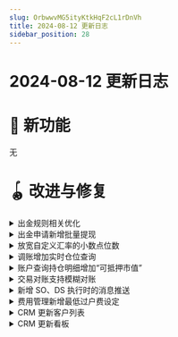 ```yaml
---
slug: OrbwwvMG5ityKtkHqF2cL1rDnVh
title: 2024-08-12 更新日志
sidebar_position: 28
---
```



# 2024-08-12 更新日志


# 🎉 新功能


无


# 🪀 改进与修复

<details>
<summary>出金规则相关优化</summary>
- 「业务参数设置 - 风控 - 余额拦截」位置调整至「业务参数设置 - 出金规则 - 余额拦截」
- 「业务参数设置 - 风控 - 出金额规则」位置调整至「业务参数设置 - 出金规则」，并且 tab 页面文案改为“自动审核规则”
- 自动审核规则列表中出金卡类型改为银行账户地区，同时新增字段：银行名称、银行卡首次出金、优先级

![image.png](/assets/b39b6d44281068963063d64a0681fec2.png)


</details>

<details>
<summary>出金申请新增批量提现</summary>
- 「款项管理 - 出金 - 出金申请」操作【批量提现】优化：文案统一为“批量提现”；新增模板导入说明；导入模板中的字段“出金手续费”和“收款银行卡号”可为空

![image.png](/assets/0b7b3e7c0c6c4d93624c6d008341ec97.png)


</details>

<details>
<summary>放宽自定义汇率的小数点位数</summary>
- 「款项管理 - 换汇 - 客户汇兑」手工换汇自定义汇率小数点后支持输入最多为 8 位

![image.png](/assets/364638c6e51862c2821222a8e96b77da.png)


</details>

<details>
<summary>调账增加实时仓位查询</summary>
- 证券类（股票/基金/期权/债券/OTC 其他/虚拟资产）调账出账增加根据托管商和子仓查询的实时仓位参考值
- 路径：「资产账户」-「调账」-「手工调账」

![image.png](/assets/ce4dbcf4cd777d7d38d6efee1a84d4bf.png)


</details>

<details>
<summary>账户查询持仓明细增加“可抵押市值”</summary>
- 账户查询持仓明细增加“可抵押市值”信息展示
- 路径：「资产账户」-「账户」-「账户查询」

![image.png](/assets/ad772e07fb13d074ae068bf6a03f7235.png)


</details>

<details>
<summary>交易对账支持模糊对账</summary>
- 交易对账中，针对不平账可进行二次对账。支持针对不平账进行按股票对账
- 路径：业务参数设置 - 日终设置 - 清算参数设置

![image.png](/assets/368b9b81bf10d3f68c612c22ce182916.png)


</details>

<details>
<summary>新增 SO、DS 执行时的消息推送</summary>
- SO、DS 在执行成功后会发送 push 与 email 给客户

![image.png](/assets/e2e74bbb9e880490000ac71f1d615117.png)


</details>

<details>
<summary>费用管理新增最低过户费设定</summary>
- 客户可在费用管理页面对全域过户费进行最低额的设定

![image.png](/assets/49d0079444692148fa8a0f102aa6582a.png)


</details>

<details>
<summary>CRM 更新客户列表</summary>
- 下架原有的“客户池”，由“客户列表”替换（客户列表，当前券商名下的所有客户）
- 列表新增用户基础等级、账户信息、开户信息、活动地区等多个字段，补充完善了客户画像
- 客户信息展示/筛选/查询等交互优化，支持快速获取客户的基础信息、开户信息、资产/交易和持仓等多维度的数据
- 路径：「客户管理系统」-「CRM」-「客户列表」

![image.png](/assets/353cec04cb0e1bafee9e5fc525f22f6e.png)


</details>

<details>
<summary>CRM 更新看板</summary>
- 下架原有的“看板”，由“我的看板”替换（适用于有配置客户经理的券商，展示客户经理名下的客户数据）
- 更新看板统计 Tab，按“基础等级”对用户进行更为细致的划分
- 新增了更多描述客户基本信息的字段内容和操作项
- 新增团队权限，支持查看团队下所有客户的数据权限
- 字段解释：
    - 用户地区：为用户当前所在国家/地区。取值规则，按以下优先级取：
        - ①：居住国家/地区；优先级 ②：手机区号；优先级 ③：注册时的 IP 对应地区
    - 活动地区：指证件签发国所在地。部分客户居住地区和证件签发国不一致，则优先取证件签发国作为活动地区。取值规则如下：
        - 若有证件签发国，取证件签发国作为活动地区；若无，则取用户区域的值作为活动地区
- 路径：「客户管理系统」-「CRM」-「我的看板」

    ![image.png](/assets/caab41d98a8cc4d869945ac527e25eae.png)


</details>

